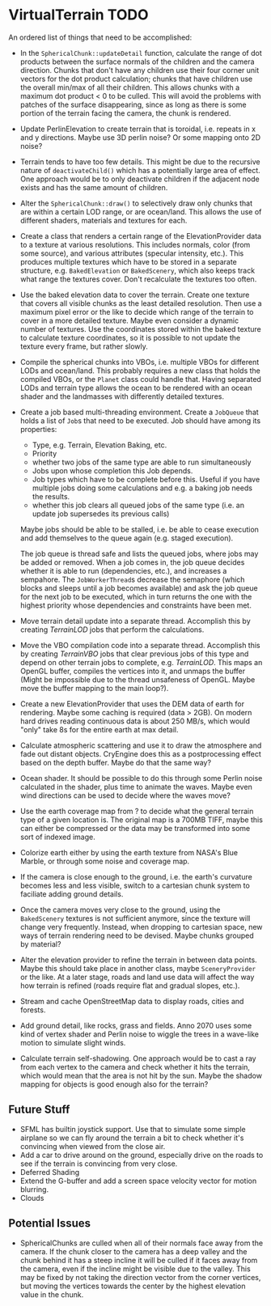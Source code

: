 VirtualTerrain TODO
===================

An ordered list of things that need to be accomplished:

- In the `SphericalChunk::updateDetail` function, calculate the range of dot products between the surface normals of the children and the camera direction. Chunks that don't have any children use their four corner unit vectors for the dot product calculation; chunks that have children use the overall min/max of all their children. This allows chunks with a maximum dot product < 0 to be culled. This will avoid the problems with patches of the surface disappearing, since as long as there is some portion of the terrain facing the camera, the chunk is rendered.

- Update PerlinElevation to create terrain that is toroidal, i.e. repeats in x and y directions. Maybe use 3D perlin noise? Or some mapping onto 2D noise?

- Terrain tends to have too few details. This might be due to the recursive nature of `deactivateChild()` which has a potentially large area of effect. One approach would be to only deactivate children if the adjacent node exists and has the same amount of children.

- Alter the `SphericalChunk::draw()` to selectively draw only chunks that are within a certain LOD range, or are ocean/land. This allows the use of different shaders, materials and textures for each.

- Create a class that renders a certain range of the ElevationProvider data to a texture at various resolutions. This includes normals, color (from some source), and various attributes (specular intensity, etc.). This produces multiple textures which have to be stored in a separate structure, e.g. `BakedElevation` or `BakedScenery`, which also keeps track what range the textures cover. Don't recalculate the textures too often.

- Use the baked elevation data to cover the terrain. Create one texture that covers all visible chunks as the least detailed resolution. Then use a maximum pixel error or the like to decide which range of the terrain to cover in a more detailed texture. Maybe even consider a dynamic number of textures. Use the coordinates stored within the baked texture to calculate texture coordinates, so it is possible to not update the texture every frame, but rather slowly.

- Compile the spherical chunks into VBOs, i.e. multiple VBOs for different LODs and ocean/land. This probably requires a new class that holds the compiled VBOs, or the `Planet` class could handle that. Having separated LODs and terrain type allows the ocean to be rendered with an ocean shader and the landmasses with differently detailed textures.

- Create a job based multi-threading environment. Create a `JobQueue` that holds a list of `Job`s that need to be executed. Job should have among its properties:
  - Type, e.g. Terrain, Elevation Baking, etc.
  - Priority
  - whether two jobs of the same type are able to run simultaneously
  - Jobs upon whose completion this Job depends.
  - Job types which have to be complete before this. Useful if you have multiple jobs doing some calculations and e.g. a baking job needs the results.
  - whether this job clears all queued jobs of the same type (i.e. an update job supersedes its previous calls)
  
  Maybe jobs should be able to be stalled, i.e. be able to cease execution and add themselves to the queue again (e.g. staged execution).
  
  The job queue is thread safe and lists the queued jobs, where jobs may be added or removed. When a job comes in, the job queue decides whether it is able to run (dependencies, etc.), and increases a sempahore. The `JobWorkerThread`s decrease the semaphore (which blocks and sleeps until a job becomes available) and ask the job queue for the next job to be executed, which in turn returns the one with the highest priority whose dependencies and constraints have been met.

- Move terrain detail update into a separate thread. Accomplish this by creating *TerrainLOD* jobs that perform the calculations.

- Move the VBO compilation code into a separate thread. Accomplish this by creating *TerrainVBO* jobs that clear previous jobs of this type and depend on other terrain jobs to complete, e.g. *TerrainLOD*. This maps an OpenGL buffer, compiles the vertices into it, and unmaps the buffer (Might be impossible due to the thread unsafeness of OpenGL. Maybe move the buffer mapping to the main loop?).

- Create a new ElevationProvider that uses the DEM data of earth for rendering. Maybe some caching is required (data > 2GB). On modern hard drives reading continuous data is about 250 MB/s, which would "only" take 8s for the entire earth at max detail.

- Calculate atmospheric scattering and use it to draw the atmosphere and fade out distant objects. CryEngine does this as a postprocessing effect based on the depth buffer. Maybe do that the same way?

- Ocean shader. It should be possible to do this through some Perlin noise calculated in the shader, plus time to animate the waves. Maybe even wind directions can be used to decide where the waves move?

- Use the earth coverage map from ? to decide what the general terrain type of a given location is. The original map is a 700MB TIFF, maybe this can either be compressed or the data may be transformed into some sort of indexed image.

- Colorize earth either by using the earth texture from NASA's Blue Marble, or through some noise and coverage map.

- If the camera is close enough to the ground, i.e. the earth's curvature becomes less and less visible, switch to a cartesian chunk system to faciliate adding ground details.

- Once the camera moves very close to the ground, using the `BakedScenery` textures is not sufficient anymore, since the texture will change very frequently. Instead, when dropping to cartesian space, new ways of terrain rendering need to be devised. Maybe chunks grouped by material?

- Alter the elevation provider to refine the terrain in between data points. Maybe this should take place in another class, maybe `SceneryProvider` or the like. At a later stage, roads and land use data will affect the way how terrain is refined (roads require flat and gradual slopes, etc.).

- Stream and cache OpenStreetMap data to display roads, cities and forests.

- Add ground detail, like rocks, grass and fields. Anno 2070 uses some kind of vertex shader and Perlin noise to wiggle the trees in a wave-like motion to simulate slight winds.

- Calculate terrain self-shadowing. One approach would be to cast a ray from each vertex to the camera and check whether it hits the terrain, which would mean that the area is not hit by the sun. Maybe the shadow mapping for objects is good enough also for the terrain?


Future Stuff
------------

- SFML has builtin joystick support. Use that to simulate some simple airplane so we can fly around the terrain a bit to check whether it's convincing when viewed from the close air.
- Add a car to drive around on the ground, especially drive on the roads to see if the terrain is convincing from very close.
- Deferred Shading
- Extend the G-buffer and add a screen space velocity vector for motion blurring.
- Clouds


Potential Issues
----------------

- SphericalChunks are culled when all of their normals face away from the camera. If the chunk closer to the camera has a deep valley and the chunk behind it has a steep incline it will be culled if it faces away from the camera, even if the incline might be visible due to the valley. This may be fixed by not taking the direction vector from the corner vertices, but moving the vertices towards the center by the highest elevation value in the chunk.